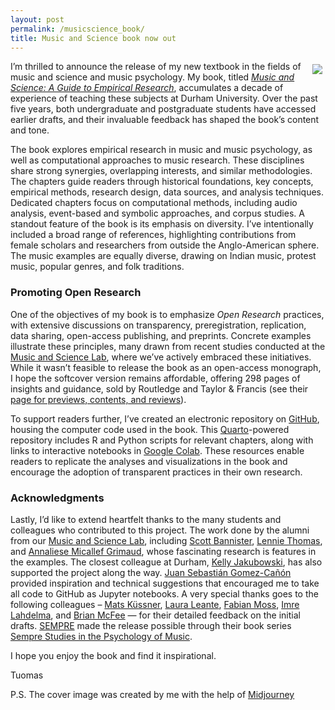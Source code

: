 ```yaml
---
layout: post
permalink: /musicscience_book/
title: Music and Science book now out 
---
```


<style>
 .wrap {
   float: right; 
   margin: 5px;
  }
</style>


<div class="wrap">
    <img src="https://tuomaseerola.github.io/emr/images/music_and_science_cover_sm.png"/>
</div>


I’m thrilled to announce the release of my new textbook in the fields of music and science and music psychology. My book, titled [_Music and Science: A Guide to Empirical Research_](https://doi.org/10.4324/9781003293804), accumulates a decade of experience of teaching these subjects at Durham University. Over the past five years, both undergraduate and postgraduate students have accessed earlier drafts, and their invaluable feedback has shaped the book’s content and tone.

The book explores empirical research in music and music psychology, as well as computational approaches to music research. These disciplines share strong synergies, overlapping interests, and similar methodologies. The chapters guide readers through historical foundations, key concepts, empirical methods, research design, data sources, and analysis techniques. Dedicated chapters focus on computational methods, including audio analysis, event-based and symbolic approaches, and corpus studies. A standout feature of the book is its emphasis on diversity. I’ve intentionally included a broad range of references, highlighting contributions from female scholars and researchers from outside the Anglo-American sphere. The music examples are equally diverse, drawing on Indian music, protest music, popular genres, and folk traditions.

### Promoting Open Research

One of the objectives of my book is to emphasize _Open Research_ practices, with extensive discussions on transparency, preregistration, replication, data sharing, open-access publishing, and preprints. Concrete examples illustrate these principles, many drawn from recent studies conducted at the [Music and Science Lab](https://musicscience.net), where we’ve actively embraced these initiatives. While it wasn’t feasible to release the book as an open-access monograph, I hope the softcover version remains affordable, offering 298 pages of insights and guidance, sold by Routledge and Taylor & Francis (see their [page for previews, contents, and reviews](https://www.taylorfrancis.com/books/mono/10.4324/9781003293804/music-science-tuomas-eerola)).

To support readers further, I’ve created an electronic repository on [GitHub](https://tuomaseerola.github.io/emr/), housing the computer code used in the book. This [Quarto](https://quarto.org/)-powered repository includes R and Python scripts for relevant chapters, along with links to interactive notebooks in [Google Colab](https://colab.research.google.com). These resources enable readers to replicate the analyses and visualizations in the book and encourage the adoption of transparent practices in their own research. 

### Acknowledgments

Lastly, I’d like to extend heartfelt thanks to the many students and colleagues who contributed to this project. The work done by the alumni from our [Music and Science Lab](https://musicscience.net), including [Scott Bannister](https://ahc.leeds.ac.uk/music/staff/3358/dr-scott-bannister), [Lennie Thomas](https://www.aubg.edu/professors/lennie-thomas/), and [Annaliese Micallef Grimaud](https://www.linkedin.com/in/annaliesemg/), whose fascinating research is features in the examples. The closest colleague at Durham, [Kelly Jakubowski](https://www.durham.ac.uk/staff/kelly-jakubowski/), has also supported the project along the way. [Juan Sebastián Gomez-Cañón](https://juansgomez87.github.io)  provided inspiration and technical suggestions that encouraged me to take all code to GitHub as Jupyter notebooks. A very special thanks goes to the following colleagues – [Mats Küssner](https://www.musikundmedien.hu-berlin.de/de/musikwissenschaft/trans/mitarbeiter_soz/Dr.%20Mats%20Kuessner), [Laura Leante](https://www.durham.ac.uk/staff/laura-leante/), [Fabian Moss](https://fabian-moss.de), [Imre Lahdelma](https://www.durham.ac.uk/staff/imre-d-lahdelma/), and [Brian McFee](https://brianmcfee.net) — for their detailed feedback on the initial drafts. [SEMPRE](https://www.sempre.org.uk/) made the release possible through their book series [Sempre Studies in the Psychology of Music](https://www.sempre.org.uk/about/5-routledge-sempre-book-series).

I hope you enjoy the book and find it inspirational.

Tuomas

P.S. The cover image was created by me with the help of [Midjourney](https://www.midjourney.com/home)